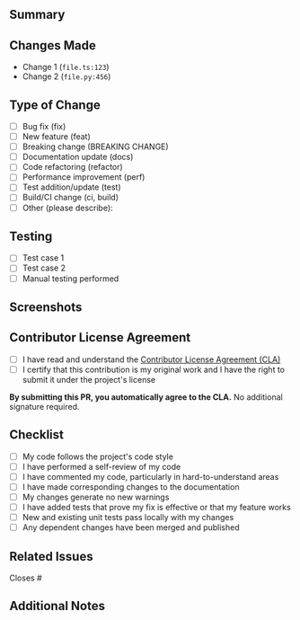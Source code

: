 ## Summary

<!-- 2-3 sentences: what changed and why -->

## Changes Made

<!-- List specific changes with file references -->
- Change 1 (`file.ts:123`)
- Change 2 (`file.py:456`)

## Type of Change

<!-- Check relevant boxes -->
- [ ] Bug fix (fix)
- [ ] New feature (feat)
- [ ] Breaking change (BREAKING CHANGE)
- [ ] Documentation update (docs)
- [ ] Code refactoring (refactor)
- [ ] Performance improvement (perf)
- [ ] Test addition/update (test)
- [ ] Build/CI change (ci, build)
- [ ] Other (please describe):

## Testing

<!-- How did you test these changes? -->
- [ ] Test case 1
- [ ] Test case 2
- [ ] Manual testing performed

## Screenshots

<!-- If applicable, add screenshots to demonstrate changes -->

## Contributor License Agreement

- [ ] I have read and understand the [Contributor License Agreement (CLA)](../CLA.md)
- [ ] I certify that this contribution is my original work and I have the right to submit it under the project's license

**By submitting this PR, you automatically agree to the CLA.** No additional signature required.

## Checklist

- [ ] My code follows the project's code style
- [ ] I have performed a self-review of my code
- [ ] I have commented my code, particularly in hard-to-understand areas
- [ ] I have made corresponding changes to the documentation
- [ ] My changes generate no new warnings
- [ ] I have added tests that prove my fix is effective or that my feature works
- [ ] New and existing unit tests pass locally with my changes
- [ ] Any dependent changes have been merged and published

## Related Issues

<!-- Link related issues -->
Closes #<!-- issue number -->

## Additional Notes

<!-- Any additional information for reviewers -->

